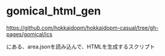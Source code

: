 # gomical_html_gen

 https://github.com/hokkaidopm/hokkaidopm-casual/tree/gh-pages/gomical/ics

 にある、area.jsonを読み込んで、HTMLを生成するスクリプト